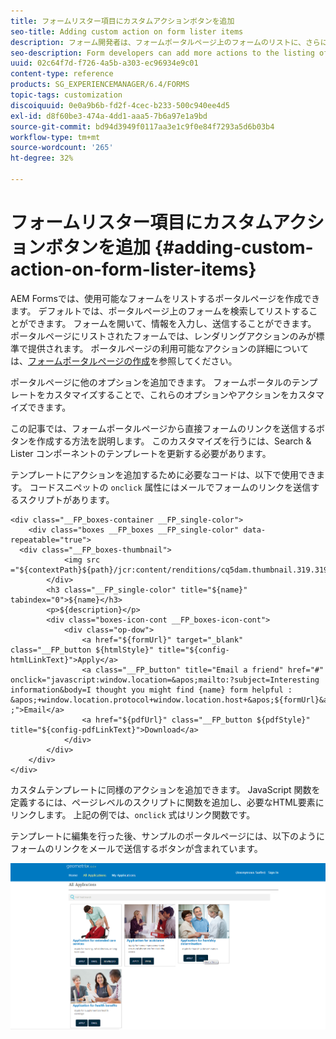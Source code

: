 ```yaml
---
title: フォームリスター項目にカスタムアクションボタンを追加
seo-title: Adding custom action on form lister items
description: フォーム開発者は、フォームポータルページ上のフォームのリストに、さらにアクションを追加できます。 デフォルトでは、フォームリストを使用すると、フォームにアクセスし、入力して送信できます。
seo-description: Form developers can add more actions to the listing of forms on the forms portal page. By default, the form listing allows you to access the form, fill it, and submit it.
uuid: 02c64f7d-f726-4a5b-a303-ec96934e9c01
content-type: reference
products: SG_EXPERIENCEMANAGER/6.4/FORMS
topic-tags: customization
discoiquuid: 0e0a9b6b-fd2f-4cec-b233-500c940ee4d5
exl-id: d8f60be3-474a-4dd1-aaa5-7b6a97e1a9bd
source-git-commit: bd94d3949f0117aa3e1c9f0e84f7293a5d6b03b4
workflow-type: tm+mt
source-wordcount: '265'
ht-degree: 32%

---
```


# フォームリスター項目にカスタムアクションボタンを追加 {#adding-custom-action-on-form-lister-items}

AEM Formsでは、使用可能なフォームをリストするポータルページを作成できます。 デフォルトでは、ポータルページ上のフォームを検索してリストすることができます。 フォームを開いて、情報を入力し、送信することができます。 ポータルページにリストされたフォームでは、レンダリングアクションのみが標準で提供されます。 ポータルページの利用可能なアクションの詳細については、[フォームポータルページの作成](/help/forms/using/creating-form-portal-page.md)を参照してください。

ポータルページに他のオプションを追加できます。 フォームポータルのテンプレートをカスタマイズすることで、これらのオプションやアクションをカスタマイズできます。

この記事では、フォームポータルページから直接フォームのリンクを送信するボタンを作成する方法を説明します。 このカスタマイズを行うには、Search &amp; Lister コンポーネントのテンプレートを更新する必要があります。

テンプレートにアクションを追加するために必要なコードは、以下で使用できます。 コードスニペットの `onclick` 属性にはメールでフォームのリンクを送信するスクリプトがあります。

```mxml
<div class="__FP_boxes-container __FP_single-color">
    <div class="boxes __FP_boxes __FP_single-color" data-repeatable="true">
  <div class="__FP_boxes-thumbnail">
            <img src ="${contextPath}${path}/jcr:content/renditions/cq5dam.thumbnail.319.319.png">
        </div>
        <h3 class="__FP_single-color" title="${name}" tabindex="0">${name}</h3>
        <p>${description}</p>
        <div class="boxes-icon-cont __FP_boxes-icon-cont">
            <div class="op-dow">
                <a href="${formUrl}" target="_blank" class="__FP_button ${htmlStyle}" title="${config-htmlLinkText}">Apply</a>
                <a class="__FP_button" title="Email a friend" href="#" onclick="javascript:window.location=&apos;mailto:?subject=Interesting information&body=I thought you might find {name} form helpful :  &apos;+window.location.protocol+window.location.host+&apos;${formUrl}&apos; ;">Email</a>
                <a href="${pdfUrl}" class="__FP_button ${pdfStyle}" title="${config-pdfLinkText}">Download</a>
            </div>
        </div>
    </div>
</div>
```

カスタムテンプレートに同様のアクションを追加できます。 JavaScript 関数を定義するには、ページレベルのスクリプトに関数を追加し、必要なHTML要素にリンクします。 上記の例では、`onclick` 式はリンク関数です。

テンプレートに編集を行った後、サンプルのポータルページには、以下のようにフォームのリンクをメールで送信するボタンが含まれています。

![メール](assets/email.png)
